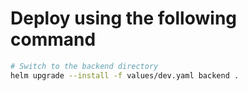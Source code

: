 # Deploy using the following command

```bash
# Switch to the backend directory
helm upgrade --install -f values/dev.yaml backend .
```